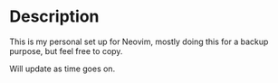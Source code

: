 # Description
This is my personal set up for Neovim, mostly doing this for a backup purpose, but feel free to copy.

Will update as time goes on.
